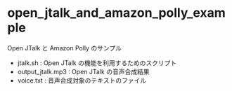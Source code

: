 # open_jtalk_and_amazon_polly_example
Open JTalk と Amazon Polly のサンプル

* jtalk.sh : Open JTalk の機能を利用するためのスクリプト
* output_jtalk.mp3 : Open JTalk の音声合成結果
* voice.txt : 音声合成対象のテキストのファイル


